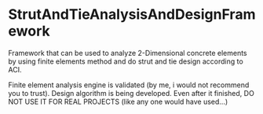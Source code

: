 # StrutAndTieAnalysisAndDesignFramework
Framework that can be used to analyze 2-Dimensional concrete elements by using finite elements method and do strut and tie design according to ACI.

Finite element analysis engine is validated (by me, i would not recommend you to trust). 
Design algorithm is being developed. Even after it finished, DO NOT USE IT FOR REAL PROJECTS (like any one would have used...)
